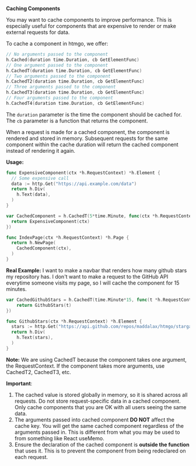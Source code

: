 **Caching Components**

You may want to cache components to improve performance. This is especially useful for components that are expensive to render 
or make external requests for data.

To cache a component in htmgo, we offer:

```go
// No arguments passed to the component
h.Cached(duration time.Duration, cb GetElementFunc)
// One argument passed to the component
h.CachedT(duration time.Duration, cb GetElementFunc)
// Two arguments passed to the component
h.CachedT2(duration time.Duration, cb GetElementFunc)
// Three arguments passed to the component
h.CachedT3(duration time.Duration, cb GetElementFunc)
// Four arguments passed to the component
h.CachedT4(duration time.Duration, cb GetElementFunc)
```

The `duration` parameter is the time the component should be cached for. The `cb` parameter is a function that returns the component.

When a request is made for a cached component, the component is rendered and stored in memory. Subsequent requests for the same component within the cache duration will return the cached component instead of rendering it again.

**Usage:**

```go
func ExpensiveComponent(ctx *h.RequestContext) *h.Element { 
  // Some expensive call
  data := http.Get("https://api.example.com/data")	
  return h.Div(
    h.Text(data),
  )
}

var CachedComponent = h.CachedT(5*time.Minute, func(ctx *h.RequestContext) *h.Element {
  return ExpensiveComponent(ctx)
})

func IndexPage(ctx *h.RequestContext) *h.Page {
  return h.NewPage(
    CachedComponent(ctx),
  )
}
```

**Real Example:**
I want to make a navbar that renders how many github stars my repository has. I don't want to make a request to the GitHub API everytime someone visits my page, so I will cache the component for 15 minutes.
```go
var CachedGithubStars = h.CachedT(time.Minute*15, func(t *h.RequestContext) *h.Element {
    return GithubStars(t)
})

func GithubStars(ctx *h.RequestContext) *h.Element {
  stars := http.Get("https://api.github.com/repos/maddalax/htmgo/stargazers")
  return h.Div(
    h.Text(stars),
  )
}
```

**Note:** We are using CachedT because the component takes one argument, the RequestContext.
If the component takes more arguments, use CachedT2, CachedT3, etc.

**Important**: 
1. The cached value is stored globally in memory, so it is shared across all requests. Do not store request-specific data in a cached component. Only cache components that you are OK with all users seeing the same data.
2. The arguments passed into cached component **DO NOT** affect the cache key. You will get the same cached component regardless of the arguments passed in. This is different from what you may be used to from something like React useMemo.
3. Ensure the declaration of the cached component is **outside the function** that uses it. This is to prevent the component from being redeclared on each request.
